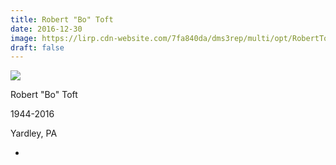 ```yaml
---
title: Robert "Bo" Toft
date: 2016-12-30
image: https://lirp.cdn-website.com/7fa840da/dms3rep/multi/opt/RobertToft-1920w.jpg
draft: false
---
```


![](https://lirp.cdn-website.com/7fa840da/dms3rep/multi/opt/RobertToft-1920w.jpg)

Robert &quot;Bo&quot; Toft

1944-2016

Yardley, PA

-

